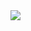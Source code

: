 <img align="center" src="https://raw.githubusercontent.com/rcorrei4/rcorrei4/main/presentation.gif" />
